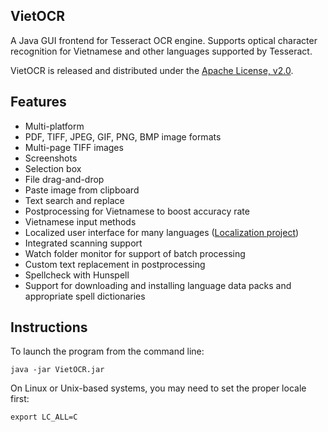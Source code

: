 ## VietOCR 

A Java GUI frontend for Tesseract OCR engine. Supports optical character recognition for Vietnamese and other languages supported by Tesseract.

VietOCR is released and distributed under the [Apache License, v2.0](http://www.apache.org/licenses/LICENSE-2.0).

## Features

* Multi-platform
* PDF, TIFF, JPEG, GIF, PNG, BMP image formats
* Multi-page TIFF images
* Screenshots
* Selection box
* File drag-and-drop
* Paste image from clipboard
* Text search and replace
* Postprocessing for Vietnamese to boost accuracy rate
* Vietnamese input methods
* Localized user interface for many languages ([Localization project](https://www.transifex.com/projects/p/vietocr/))
* Integrated scanning support
* Watch folder monitor for support of batch processing
* Custom text replacement in postprocessing
* Spellcheck with Hunspell
* Support for downloading and installing language data packs and appropriate spell dictionaries

## Instructions

To launch the program from the command line:
```
java -jar VietOCR.jar
```
On Linux or Unix-based systems, you may need to set the proper locale first:
```
export LC_ALL=C
```